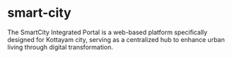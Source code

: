 # smart-city
The SmartCity Integrated Portal is a web-based platform specifically designed for Kottayam  city, serving as a centralized hub to enhance urban living through digital transformation.
